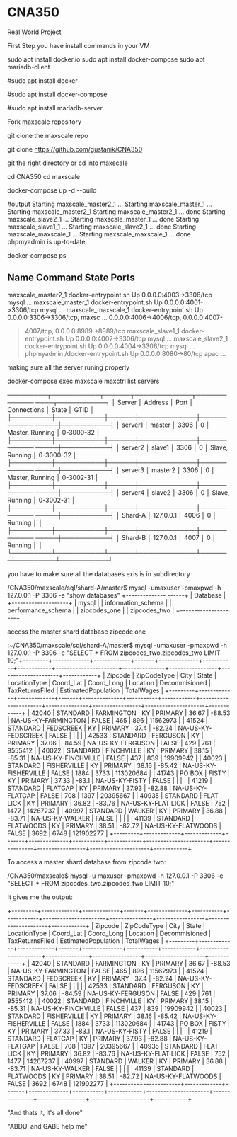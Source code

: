 # CNA350

Real World Project

First Step you have install commands in your VM

sudo apt install docker.io sudo apt install docker-compose sudo apt mariadb-client

#sudo apt install docker

#sudo apt install docker-compose

#sudo apt install mariadb-server

Fork maxscale repository

git clone the maxscale repo

git clone https://github.com/gustanik/CNA350

git the right directory or cd into maxscale

cd CNA350 cd maxscale

docker-compose up -d --build

#output Starting maxscale_master2_1 ... Starting maxscale_master_1 ... Starting maxscale_master2_1 Starting maxscale_master2_1
... done Starting maxscale_slave2_1 ... Starting maxscale_master_1 ... done Starting maxscale_slave1_1 ... Starting
maxscale_slave2_1 ... done Starting maxscale_maxscale_1 ... Starting maxscale_maxscale_1 ... done phpmyadmin is up-to-date

docker-compose ps

  Name                   Command            State            Ports      
--------------------------------------------------------------------------------
     
maxscale_master2_1 docker-entrypoint.sh Up 0.0.0.0:4003->3306/tcp mysql ...
maxscale_master_1 docker-entrypoint.sh Up 0.0.0.0:4001->3306/tcp mysql ...
maxscale_maxscale_1 docker-entrypoint.sh Up 0.0.0.0:3306->3306/tcp, maxsc ... 0.0.0.0:4006->4006/tcp, 0.0.0.0:4007-
>4007/tcp, 0.0.0.0:8989->8989/tcp maxscale_slave1_1 docker-entrypoint.sh Up 0.0.0.0:4002->3306/tcp mysql ...
maxscale_slave2_1 docker-entrypoint.sh Up 0.0.0.0:4004->3306/tcp mysql ...
phpmyadmin /docker-entrypoint.sh Up 0.0.0.0:8080->80/tcp
apac ...

making sure all the server runing properly

docker-compose exec maxscale maxctrl list servers

─────────┬───────────┬──────┬─────────────┬─────────────
────┬───────────┐ │ Server │ Address │ Port │ Connections │ State │ GTID │
├─────────┼───────────┼──────┼─────────────┼────────────
─────┼───────────┤ │ server1 │ master │ 3306 │ 0 │ Master, Running │ 0-3000-32 │
├─────────┼───────────┼──────┼─────────────┼────────────
─────┼───────────┤ │ server2 │ slave1 │ 3306 │ 0 │ Slave, Running │ 0-3000-32 │
├─────────┼───────────┼──────┼─────────────┼────────────
─────┼───────────┤ │ server3 │ master2 │ 3306 │ 0 │ Master, Running │ 0-3002-31 │
├─────────┼───────────┼──────┼─────────────┼────────────
─────┼───────────┤ │ server4 │ slave2 │ 3306 │ 0 │ Slave, Running │ 0-3002-31 │
├─────────┼───────────┼──────┼─────────────┼────────────
─────┼───────────┤ │ Shard-A │ 127.0.0.1 │ 4006 │ 0 │ Running │ │
├─────────┼───────────┼──────┼─────────────┼────────────
─────┼───────────┤ │ Shard-B │ 127.0.0.1 │ 4007 │ 0 │ Running │ │
└─────────┴───────────┴──────┴─────────────┴─────────────────┴───────────┘

you have to make sure all the databases exis is in subdirectory

/CNA350/maxscale/sql/shard-A/master$ mysql -umaxuser -pmaxpwd -h 127.0.0.1 -P 3306 -e "show databases" +--------------
------+ | Database | +--------------------+ | mysql | | information_schema | | performance_schema | | zipcodes_one | |
zipcodes_two | +--------------------+

access the master shard database zipcode one

:~/CNA350/maxscale/sql/shard-A/master$ mysql -umaxuser -pmaxpwd -h 127.0.0.1 -P 3306 -e "SELECT * FROM
zipcodes_two.zipcodes_two LIMIT 10;"+---------+-------------+-------------+-------+--------------+-----------+------------+----------------------+---------------+-----------------+---------------------+------------+
| Zipcode | ZipCodeType | City | State | LocationType | Coord_Lat | Coord_Long | Location | Decommisioned | TaxReturnsFiled | EstimatedPopulation | TotalWages |
+---------+-------------+-------------+-------+--------------+-----------+------------+----------------------+---------------+-----------------+---------------------+------------+
| 42040 | STANDARD | FARMINGTON | KY | PRIMARY | 36.67 | -88.53 | NA-US-KY-FARMINGTON | FALSE | 465 | 896 | 11562973 |
| 41524 | STANDARD | FEDSCREEK | KY | PRIMARY | 37.4 | -82.24 | NA-US-KY-FEDSCREEK | FALSE | | | |
| 42533 | STANDARD | FERGUSON | KY | PRIMARY | 37.06 | -84.59 | NA-US-KY-FERGUSON | FALSE | 429 | 761 | 9555412 |
| 40022 | STANDARD | FINCHVILLE | KY | PRIMARY | 38.15 | -85.31 | NA-US-KY-FINCHVILLE | FALSE | 437 | 839 | 19909942 |
| 40023 | STANDARD | FISHERVILLE | KY | PRIMARY | 38.16 | -85.42 | NA-US-KY-FISHERVILLE | FALSE | 1884 | 3733 | 113020684 |
| 41743 | PO BOX | FISTY | KY | PRIMARY | 37.33 | -83.1 | NA-US-KY-FISTY | FALSE | | | |
| 41219 | STANDARD | FLATGAP | KY | PRIMARY | 37.93 | -82.88 | NA-US-KY-FLATGAP | FALSE | 708 | 1397 | 20395667 |
| 40935 | STANDARD | FLAT LICK | KY | PRIMARY | 36.82 | -83.76 | NA-US-KY-FLAT LICK | FALSE | 752 | 1477 | 14267237 |
| 40997 | STANDARD | WALKER | KY | PRIMARY | 36.88 | -83.71 | NA-US-KY-WALKER | FALSE | | | |
| 41139 | STANDARD | FLATWOODS | KY | PRIMARY | 38.51 | -82.72 | NA-US-KY-FLATWOODS | FALSE | 3692 | 6748 | 121902277 |
+---------+-------------+-------------+-------+--------------+-----------+------------+----------------------+---------------+-----------------+---------------------+------------+


To access a master shard database from zipcode two:

/CNA350/maxscale$ mysql -u maxuser -pmaxpwd -h 127.0.0.1 -P 3306 -e "SELECT * FROM zipcodes_two.zipcodes_two LIMIT 10;"

It gives me the output:

+---------+-------------+-------------+-------+--------------+-----------+------------+----------------------+---------------+-----------------+---------------------+------------+
| Zipcode | ZipCodeType | City | State | LocationType | Coord_Lat | Coord_Long | Location | Decommisioned | TaxReturnsFiled | EstimatedPopulation | TotalWages |
+---------+-------------+-------------+-------+--------------+-----------+------------+----------------------+---------------+-----------------+---------------------+------------+
| 42040 | STANDARD | FARMINGTON | KY | PRIMARY | 36.67 | -88.53 | NA-US-KY-FARMINGTON | FALSE | 465 | 896 | 11562973 |
| 41524 | STANDARD | FEDSCREEK | KY | PRIMARY | 37.4 | -82.24 | NA-US-KY-FEDSCREEK | FALSE | | | |
| 42533 | STANDARD | FERGUSON | KY | PRIMARY | 37.06 | -84.59 | NA-US-KY-FERGUSON | FALSE | 429 | 761 | 9555412 |
| 40022 | STANDARD | FINCHVILLE | KY | PRIMARY | 38.15 | -85.31 | NA-US-KY-FINCHVILLE | FALSE | 437 | 839 | 19909942 |
| 40023 | STANDARD | FISHERVILLE | KY | PRIMARY | 38.16 | -85.42 | NA-US-KY-FISHERVILLE | FALSE | 1884 | 3733 | 113020684 |
| 41743 | PO BOX | FISTY | KY | PRIMARY | 37.33 | -83.1 | NA-US-KY-FISTY | FALSE | | | |
| 41219 | STANDARD | FLATGAP | KY | PRIMARY | 37.93 | -82.88 | NA-US-KY-FLATGAP | FALSE | 708 | 1397 | 20395667 |
| 40935 | STANDARD | FLAT LICK | KY | PRIMARY | 36.82 | -83.76 | NA-US-KY-FLAT LICK | FALSE | 752 | 1477 | 14267237 |
| 40997 | STANDARD | WALKER | KY | PRIMARY | 36.88 | -83.71 | NA-US-KY-WALKER | FALSE | | | |
| 41139 | STANDARD | FLATWOODS | KY | PRIMARY | 38.51 | -82.72 | NA-US-KY-FLATWOODS | FALSE | 3692 | 6748 | 121902277 |
+---------+-------------+-------------+-------+--------------+-----------+------------+----------------------+---------------+-----------------+---------------------+------------+

"And thats it, it's all done"

"ABDUl and GABE help me"
